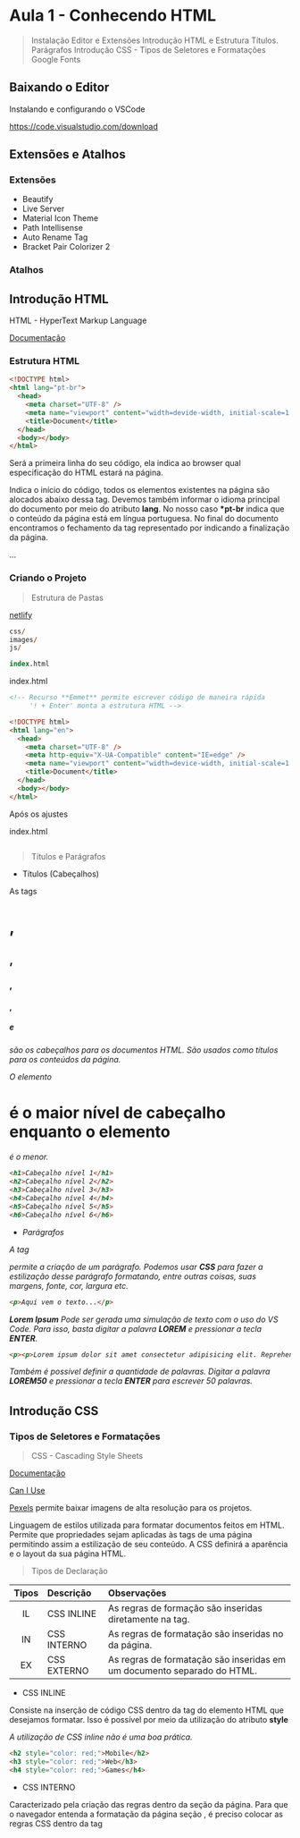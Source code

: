 # Aula 1 - Conhecendo HTML

> Instalação Editor e Extensões
> Introdução HTML e Estrutura
> Títulos. Parágrafos
> Introdução CSS - Tipos de Seletores e Formatações
> Google Fonts

## Baixando o Editor

Instalando e configurando o VSCode

https://code.visualstudio.com/download

## Extensões e Atalhos

### Extensões

- Beautify
- Live Server
- Material Icon Theme
- Path Intellisense
- Auto Rename Tag
- Bracket Pair Colorizer 2

### Atalhos

## Introdução HTML

HTML - HyperText Markup Language

[Documentação](https://developer.mozilla.org/pt-BR/docs/Web/HTML)

### Estrutura HTML

```html
<!DOCTYPE html>
<html lang="pt-br">
  <head>
    <meta charset="UTF-8" />
    <meta name="viewport" content="width=devide-width, initial-scale=1.0" />
    <title>Document</title>
  </head>
  <body></body>
</html>
```

**<!DOCTYPE html>**
Será a primeira linha do seu código, ela indica ao browser qual especificação do HTML estará na página.

**<html lang="pt-br">**
Indica o início do código, todos os elementos existentes na página são alocados abaixo dessa tag.
Devemos também informar o idioma principal do documento por meio do atributo **lang**. No nosso caso **\*pt-br** indica que o conteúdo da página está em língua portuguesa.
No final do documento encontramos o fechamento da tag representado por **</html>** indicando a finalização da página.

...

### Criando o Projeto

> Estrutura de Pastas

[netlify](https://www.netlify.com/)

```ps
css/
images/
js/

index.html
```

index.html

```html
<!-- Recurso **Emmet** permite escrever código de maneira rápida
     '! + Enter' monta a estrutura HTML -->

<!DOCTYPE html>
<html lang="en">
  <head>
    <meta charset="UTF-8" />
    <meta http-equiv="X-UA-Compatible" content="IE=edge" />
    <meta name="viewport" content="width=device-width, initial-scale=1.0" />
    <title>Document</title>
  </head>
  <body></body>
</html>
```

Após os ajustes

index.html

```html

```

> Títulos e Parágrafos

- Títulos (Cabeçalhos)

As tags <h1>, <h2>, <h3>, <h4>, <h5> e <h6> são os cabeçalhos para os documentos HTML.
São usados como títulos para os conteúdos da página.

O elemento <h1> é o maior nível de cabeçalho enquanto o elemento <h6> é o menor.

```html
<h1>Cabeçalho nível 1</h1>
<h2>Cabeçalho nível 2</h2>
<h3>Cabeçalho nível 3</h3>
<h4>Cabeçalho nível 4</h4>
<h5>Cabeçalho nível 5</h5>
<h6>Cabeçalho nível 6</h6>
```

- Parágrafos

A tag <p> permite a criação de um parágrafo.
Podemos usar **CSS** para fazer a estilização desse parágrafo formatando, entre outras coisas, suas margens, fonte, cor, largura etc.

```html
<p>Aqui vem o texto...</p>
```

**Lorem Ipsum**
Pode ser gerada uma simulação de texto com o uso do VS Code.
Para isso, basta digitar a palavra **LOREM** e pressionar a tecla **ENTER**.

```html
<p><p>Lorem ipsum dolor sit amet consectetur adipisicing elit. Reprehenderit culpa cumque temporibus, cum dolores ad, cupiditate, veniam consequatur nisi harum illum iusto! In expedita aspernatur asperiores veniam perspiciatis repellendus dolorum.</p></p>
```

Também é possível definir a quantidade de palavras.
Digitar a palavra **LOREM50** e pressionar a tecla **ENTER** para escrever 50 palavras.

## Introdução CSS

### Tipos de Seletores e Formatações

> CSS - Cascading Style Sheets

[Documentação](https://developer.mozilla.org/pt-BR/docs/Web/CSS)

[Can I Use](https://caniuse.com/)

[Pexels](https://www.pexels.com/pt-br/) permite baixar imagens de alta resolução para os projetos.

Linguagem de estilos utilizada para formatar documentos feitos em HTML.
Permite que propriedades sejam aplicadas às tags de uma página permitindo assim a estilização de seu conteúdo.
A CSS definirá a aparência e o layout da sua página HTML.

> Tipos de Declaração

| Tipos | Descrição   | Observações                                                             |
| :---: | :---------- | :---------------------------------------------------------------------- |
|  IL   | CSS INLINE  | As regras de formação são inseridas diretamente na tag.                 |
|  IN   | CSS INTERNO | As regras de formatação são inseridas no <head> da página.              |
|  EX   | CSS EXTERNO | As regras de formatação são inseridas em um documento separado do HTML. |

- CSS INLINE

Consiste na inserção de código CSS dentro da tag do elemento HTML que desejamos formatar.
Isso é possível por meio da utilização do atributo **style**

_A utilização de CSS inline não é uma boa prática._

```html
<h2 style="color: red;">Mobile</h2>
<h3 style="color: red;">Web</h3>
<h4 style="color: red;">Games</h4>
```

- CSS INTERNO

Caracterizado pela criação das regras dentro da seção <head> da página.
Para que o navegador entenda a formatação da página seção <head>, é preciso colocar as regras CSS dentro da tag <style>.

Ela é melhor que a CSS inline, mas também possui algumas restrições que podem indisponibilizar seu uso.

```html
<style type="text/css">
  h1 {
    color: blue;
  }
  h2 {
    color: black;
  }
  p {
    color: brown;
  }
</style>
```

- CSS EXTERNO

Caracterizado pela criação das regras dentro de um arquivo separado do código HTML.
Esse arquivo é chamado de **folha de estilos**

Esse arquivo deverá ser saldo com o nome desejado, seguido da extensão **\*.css**

Para que as páginas possam usar a formatação que será desenvolvida em um arquivo separado, deve-se fazer um link do HTML com o CSS.
Isso deve ocorrer na seção <head> com o uso da tag <link>

```html
<link rel="stylesheet" href="css/style.css" />
```

### Efeito Cascata

> Efeito de especificidade

O efeito cascata define qual regra será aplicada quando existir mais de um estilo para o mesmo elemento HTML.
Ele seguirá o seguinte padrão:

1. Regra de estilo padrão do navegador;
2. Regra CSS externa
3. Regra CSS interna
4. Regra CSS inline

### Declaração de uma regra CSS

Uma regra CSS é um conjunto de declarações que definirão como será o estilo de um ou mais elementos HTML.

Um conjunto de regras CSS forma uma **Folha de Estilos**

É composta por um **seletor**, uma **propriedade** e um **valor**

```css
seletor {
  propriedade: valor;
}
```

|  Elementos  | Descrição                                        |
| :---------: | :----------------------------------------------- |
|   Seletor   | Elemento HTML que deseja-se formatar             |
| Propriedade | Aquilo que deseja-se formatar no seletor         |
|    Valor    | Novo valor que a propriedade do seletor receberá |

### Agrupando seletores CSS

É possível agrupar vários seletores para que todos recebam a mesma regra CSS.

Para isso, basta digitar os seletores separando-os por vírgula.

A regra declarada será aplicada a todos eles.

```css
h1,
h2,
h3,
h4,
h5,
h6 {
  color: #99000;
}
```

### Seletores de ID - Class

Para utilizar estilos específicos para uma tag, ou grupo de tags, podemos criar seletores de dois tipo: **Seletor de ID** e **Seletor de Class**

**Seletor de ID**
Todo elemento HTML pode receber o atributo ID, ele servirá como um identificador para o elemento e pode ser usado pela CSS.
Em uma página HTML não podemos ter IDs repetidos.

```css
#meuID {
  propriedade: valor;
}
```

**Seletor de Class**
Pode-se usar o atributo CLASS em qualquer elemento HTML e usá-lo na regra CSS.
Em uma página HTML, podemos ter CLASS repetidas

```css
.minha_class {
  propriedade: valor;
}
```

### Formatações Font-Family

Define as fontes que serão usadas na página.
É comum declararmos mais de uma fonte, pois caso o navegador não encontre a primeira fonte, ele tentará a prósima fonte, e assim por diante.
Caso nenhuma fonte declarada seja encontrada, ele usará o padrão do seu navegador.

```css
p {
  font-family: verdana, calibri, tahoma;
}
```

### Formatações Font-Size

Define o tamanho da fonte do seletor

```cs
p{
    font-size:20px;
}
```

### Formatações Color

Define a cor da fonte que será usada em nossos textos.
A declaração das cores aceita os seguintes tipos de valores:

**Nome da fonte em inglês**: red - blue - white - black
**Código hexadecimal**: #000000, #996633, #cc3366
**Código RGB**: rgb(0,0,0), rgb(10,200,160)

```css
p {
  color: red;
}

h2 {
  color: #336699;
}

h3 {
  color: rgb(255, 255, 255);
}
```

### Formatação Font-Weight

Define o peso da fonte do seletor.
Os valores numéricos aceitos variam entre 100 e 900, com intervalos de 100 em 100.
Também podemos fazer a declaração usando palavras-chave: normal, bold, bolder, lighter.

```css
p {
  font-weight: 900;
}
```

### Formatação Text-Align

Define o alinhamento de nossos textos.
Possui os seguintes valores: left, right, center, justify

```css
p {
  text-align: center;
}
```

### Formatação Text-Decoration

Define a decoração do texto, uma linha que poderá ficar acima, abaixo ou no meio do texto.
Os valores válidos são: overline, underline, line-through
Os links são os elementos, que por padrão, possuem essa propriedade com valor inicial underline

```css
p {
  text-decoration: overline;
}
```

### Formatação Text-Transform

Define letras maiúsculas e minúsculas em um texto.
Os valores válidos são: lowercase, uppercase, capitalize

```css
p {
  text-transform: uppercase;
}
```

### Formatação Line-Height

Define a altura da linha.
Pode ser usada para alterar a distância entre as linhas do texto.

```cs
p{
    line-height: 25px;
}
```

## Google Fontes

### Selecionando famílias de fontes

https://fonts.google.com

- Select this style
  @import

https://h.daily-dev-tips.com/10-amazing-games-to-learn-css

# Hands On

https://bit.ly/3MpaVj8
